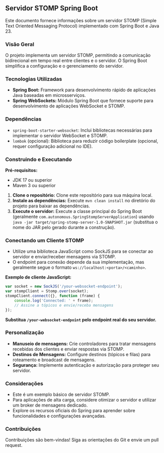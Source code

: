 ## Servidor STOMP Spring Boot

Este documento fornece informações sobre um servidor STOMP (Simple Text Oriented Messaging Protocol) implementado com Spring Boot e Java 23.

### Visão Geral

O projeto implementa um servidor STOMP, permitindo a comunicação bidirecional em tempo real entre clientes e o servidor. O Spring Boot simplifica a configuração e o gerenciamento do servidor.

### Tecnologias Utilizadas

* **Spring Boot:** Framework para desenvolvimento rápido de aplicações Java baseadas em microsserviços.
* **Spring WebSockets:** Módulo Spring Boot que fornece suporte para desenvolvimento de aplicações WebSocket e STOMP.

### Dependências

* `spring-boot-starter-websocket`: Inclui bibliotecas necessárias para implementar o servidor WebSocket e STOMP.
* `lombok` (opcional): Biblioteca para reduzir código boilerplate (opcional, requer configuração adicional no IDE).

### Construindo e Executando

**Pré-requisitos:**

* JDK 17 ou superior
* Maven 3 ou superior

1. **Clone o repositório:** Clone este repositório para sua máquina local.
2. **Instale as dependências:** Execute `mvn clean install` no diretório do projeto para baixar as dependências.
3. **Execute o servidor:** Execute a classe principal do Spring Boot (geralmente `com.autonomous.SpringStompServerApplication`) usando `java -jar target/spring-stomp-server-1.0-SNAPSHOT.jar` (substitua o nome do JAR pelo gerado durante a construção).

### Conectando um Cliente STOMP

* Utilize uma biblioteca JavaScript como SockJS para se conectar ao servidor e enviar/receber mensagens via STOMP.
* O endpoint para conexão depende da sua implementação, mas geralmente segue o formato `ws://localhost:<porta>/<caminho>`.

**Exemplo de cliente JavaScript:**

```javascript
var socket = new SockJS('/your-websocket-endpoint');
var stompClient = Stomp.over(socket);
stompClient.connect({}, function (frame) {
    console.log('Connected: ' + frame);
    // Assine a tópicos e envie/receba mensagens
});
```

**Substitua `/your-websocket-endpoint` pelo endpoint real do seu servidor.**

### Personalização

* **Manuseio de mensagens:** Crie controladores para tratar mensagens recebidas dos clientes e enviar respostas via STOMP.
* **Destinos de Mensagens:** Configure destinos (tópicos e filas) para roteamento e broadcast de mensagens.
* **Segurança:** Implemente autenticação e autorização para proteger seu servidor.

### Considerações

* Este é um exemplo básico de servidor STOMP.
* Para aplicações de alta carga, considere otimizar o servidor e utilizar um broker de mensagens dedicado.
* Explore os recursos oficiais do Spring para aprender sobre funcionalidades e configurações avançadas.

### Contribuições

Contribuições são bem-vindas! Siga as orientações do Git e envie um pull request.
